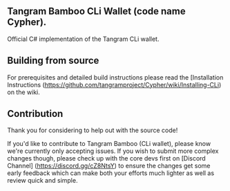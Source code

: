 ## Tangram Bamboo CLi Wallet (code name Cypher).

Official C# implementation of the Tangram CLi wallet.

## Building from source

For prerequisites and detailed build instructions please read the [Installation Instructions (https://github.com/tangramproject/Cypher/wiki/Installing-CLi) on the wiki.

## Contribution

Thank you for considering to help out with the source code!

If you'd like to contribute to Tangram Bamboo (CLi wallet), please know we're currently only accepting issues. If you wish to submit more
complex changes though, please check up with the core devs first on [Discord Channel] (https://discord.gg/cZ8NtsY) 
to ensure the changes get some early feedback which can make both your efforts much lighter as well as review quick and simple.
